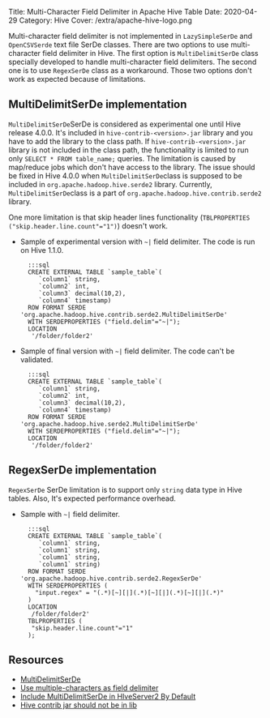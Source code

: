 Title: Multi-Character Field Delimiter in Apache Hive Table
Date: 2020-04-29
Category: Hive
Cover: /extra/apache-hive-logo.png

Multi-character field delimiter is not implemented in `LazySimpleSerDe` and `OpenCSVSerde` text file SerDe classes. There are two options to use multi-character field delimiter in Hive. The first option is `MultiDelimitSerDe` class specially developed to handle multi-character field delimiters. The second one is to use `RegexSerDe` class as a workaround. Those two options don't work as expected because of limitations.

## MultiDelimitSerDe implementation

`MultiDelimitSerDe`SerDe is considered as experimental one until Hive release 4.0.0. It's included in `hive-contrib-<version>.jar` library and you have to add the library to the class path. If `hive-contrib-<version>.jar` library is not included in the class path, the functionality is limited to run only `SELECT * FROM table_name;` queries. The limitation is caused by map/reduce jobs which don't have access to the library. The issue should be fixed in Hive 4.0.0 when `MultiDelimitSerDe`class is supposed to be included in `org.apache.hadoop.hive.serde2` library. Currently, `MultiDelimitSerDe`class is a part of `org.apache.hadoop.hive.contrib.serde2` library.

One more limitation is that skip header lines functionality (`TBLPROPERTIES ("skip.header.line.count"="1")`) doesn't work.

* Sample of experimental version with `~|` field delimiter. The code is run on Hive 1.1.0.

        :::sql
        CREATE EXTERNAL TABLE `sample_table`(
           `column1` string,
           `column2` int,
           `column3` decimal(10,2),
           `column4` timestamp)
        ROW FORMAT SERDE 'org.apache.hadoop.hive.contrib.serde2.MultiDelimitSerDe' 
        WITH SERDEPROPERTIES ("field.delim"="~|");
        LOCATION
         '/folder/folder2'

* Sample of final version with `~|` field delimiter. The code can't be validated.

        :::sql
        CREATE EXTERNAL TABLE `sample_table`(
           `column1` string,
           `column2` int,
           `column3` decimal(10,2),
           `column4` timestamp)
        ROW FORMAT SERDE 'org.apache.hadoop.hive.serde2.MultiDelimitSerDe' 
        WITH SERDEPROPERTIES ("field.delim"="~|");
        LOCATION
         '/folder/folder2'

## RegexSerDe implementation

`RegexSerDe` SerDe limitation is to support only `string` data type in Hive tables. Also, It's expected performance overhead.

* Sample with `~|` field delimiter.

        :::sql
        CREATE EXTERNAL TABLE `sample_table`(
           `column1` string,
           `column1` string,
           `column1` string,
           `column1` string)
        ROW FORMAT SERDE 'org.apache.hadoop.hive.contrib.serde2.RegexSerDe'
        WITH SERDEPROPERTIES (
          "input.regex" = "(.*)[~][|](.*)[~][|](.*)[~][|](.*)"
        )
        LOCATION
         /folder/folder2'
        TBLPROPERTIES (
         "skip.header.line.count"="1"
        );

## Resources
* [MultiDelimitSerDe](https://cwiki.apache.org/confluence/display/Hive/MultiDelimitSerDe)
* [Use multiple-characters as field delimiter](https://issues.apache.org/jira/browse/HIVE-5871)
* [Include MultiDelimitSerDe in HIveServer2 By Default](https://issues.apache.org/jira/browse/HIVE-20619)
* [Hive contrib jar should not be in lib](https://issues.apache.org/jira/browse/HIVE-20020)
